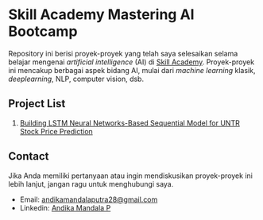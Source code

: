 # Skill Academy Mastering AI Bootcamp
Repository ini berisi proyek-proyek yang telah saya selesaikan selama belajar mengenai *artificial intelligence* (AI) di [Skill Academy](https://skillacademy.com/). Proyek-proyek ini mencakup berbagai aspek bidang AI, mulai dari *machine learning* klasik, *deeplearning*, NLP, computer vision, dsb.

## Project List
1. [Building LSTM Neural Networks-Based Sequential Model for UNTR Stock Price Prediction](https://github.com/andikaaa18/SkillAcademy_Project/tree/a9ae95045a60380f556120b0747bc92903b87e2c/Final_project)


## Contact
Jika Anda memiliki pertanyaan atau ingin mendiskusikan proyek-proyek ini lebih lanjut, jangan ragu untuk menghubungi saya.
* Email: andikamandalaputra28@gmail.com
* Linkedin: [Andika Mandala P](https://www.linkedin.com/in/andika-mandala-p-a8147a140/)
